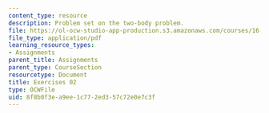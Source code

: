 ```yaml
---
content_type: resource
description: Problem set on the two-body problem.
file: https://ol-ocw-studio-app-production.s3.amazonaws.com/courses/16-346-astrodynamics-fall-2008/8f8b0f3ea9ee1c772ed357c72e0e7c3f_ex_02.pdf
file_type: application/pdf
learning_resource_types:
- Assignments
parent_title: Assignments
parent_type: CourseSection
resourcetype: Document
title: Exercises 02
type: OCWFile
uid: 8f8b0f3e-a9ee-1c77-2ed3-57c72e0e7c3f
---
```


